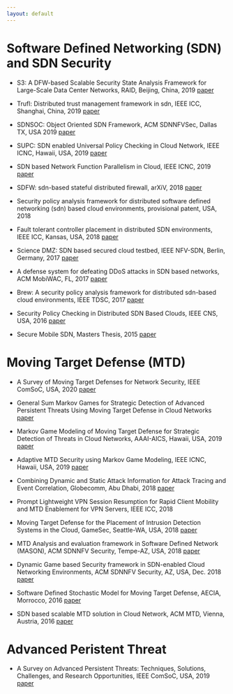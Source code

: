 ```yaml
---
layout: default
---
```


# Software Defined Networking (SDN) and SDN Security #

* S3: A DFW-based Scalable Security State Analysis Framework for Large-Scale Data Center Networks, RAID, Beijing, China, 2019
[paper](/sdn-research/papers/RAID_2019_v2.pdf)

* Trufl: Distributed trust management framework in sdn, IEEE ICC, Shanghai, China, 2019 
[paper](/sdn-research/papers/IEEE_ICC_2019.pdf)

* SDNSOC: Object Oriented SDN Framework, ACM SDNNFVSec, Dallas TX, USA 2019
[paper](/sdn-research/papers/IEEE_SDNNFVSec_2019.pdf)

* SUPC: SDN enabled Universal Policy Checking in Cloud Network, IEEE ICNC, Hawaii, USA, 2019
[paper](/sdn-research/papers/IEEE_ICNC_2019.pdf)

* SDN based Network Function Parallelism in Cloud, IEEE ICNC, 2019
[paper](/sdn-research/papers/IEEE_ICNC_2019_2.pdf)

* SDFW: sdn-based stateful distributed firewall, arXiV, 2018
[paper](/sdn-research/papers/SDFW_arXiv.pdf)

* Security policy analysis framework for distributed software defined networking (sdn) based cloud environments, provisional patent, USA, 2018

* Fault tolerant controller placement in distributed SDN environments, IEEE ICC, Kansas, USA, 2018
[paper](/sdn-research/papers/IEEE_ICC_2018.pdf)

* Science DMZ: SDN based secured cloud testbed, IEEE NFV-SDN, Berlin, Germany, 2017
[paper](/sdn-research/papers/IEEE_NFVSDN_2017.pdf)

* A defense system for defeating DDoS attacks in SDN based networks, ACM MobiWAC, FL, 2017
[paper](/sdn-research/papers/IEEE_MobiWAC_2017.pdf)

* Brew: A security policy analysis framework for distributed sdn-based cloud environments, IEEE TDSC, 2017
[paper](/sdn-research/papers/IEEE_TDSC_2017.pdf)

* Security Policy Checking in Distributed SDN Based Clouds, IEEE CNS, USA, 2016
[paper](/sdn-research/papers/IEEE_CNS_2016.pdf)

* Secure Mobile SDN, Masters Thesis, 2015
[paper](/sdn-research/papers/Masters_Thesis_2015.pdf)


# Moving Target Defense (MTD) #

* A Survey of Moving Target Defenses for Network Security, IEEE ComSoC, USA, 2020
[paper](/mtd-research/papers/MTD_Survey_v2.pdf)

* General Sum Markov Games for Strategic Detection of Advanced Persistent Threats Using Moving Target Defense in Cloud Networks
[paper](/mtd-research/papers/GeneralSumMG_GameSec.pdf)

* Markov Game Modeling of Moving Target Defense for Strategic Detection of Threats in Cloud Networks, AAAI-AICS, Hawaii, USA, 2019
[paper](/mtd-research/papers/AAAI_AICS_2019.pdf)

* Adaptive MTD Security using Markov Game Modeling, IEEE ICNC, Hawaii, USA, 2019
[paper](/mtd-research/papers/IEEE_ICNC_2019.pdf)

* Combining Dynamic and Static Attack Information for Attack Tracing and Event Correlation, Globecomm, Abu Dhabi, 2018
[paper](/mtd-research/papers/IEEE_ICC_2018.pdf)

* Prompt Lightweight VPN Session Resumption for Rapid Client Mobility and MTD Enablement for VPN Servers, IEEE ICC, 2018

 
* Moving Target Defense for the Placement of Intrusion Detection Systems in the Cloud, GameSec, Seattle-WA, USA, 2018
[paper](/mtd-research/papers/GameSec_2018.pdf)

* MTD Analysis and evaluation framework in Software Defined Network (MASON), ACM SDNNFV Security, Tempe-AZ, USA,  2018
[paper](/mtd-research/papers/ACM_SDNNFVSec_2018.pdf)

* Dynamic Game based Security framework in SDN-enabled Cloud Networking Environments, ACM SDNNFV Security, AZ, USA, Dec. 2018
[paper](/mtd-research/papers/ACM_SDNNFVSec_2017.pdf)

* Software Defined Stochastic Model for Moving Target Defense, AECIA, Morrocco, 2016
[paper](/mtd-research/papers/AECIA_2016.pdf)

* SDN based scalable MTD solution in Cloud Network, ACM MTD, Vienna, Austria, 2016
[paper](/mtd-research/papers/ACM_MTD_2016.pdf)

# Advanced Peristent Threat

* A Survey on Advanced Persistent Threats: Techniques, Solutions, Challenges, and Research Opportunities, IEEE ComSoC, USA, 2019
[paper](/mtd-research/papers/IEEE_ComSOC_2019.pdf)

